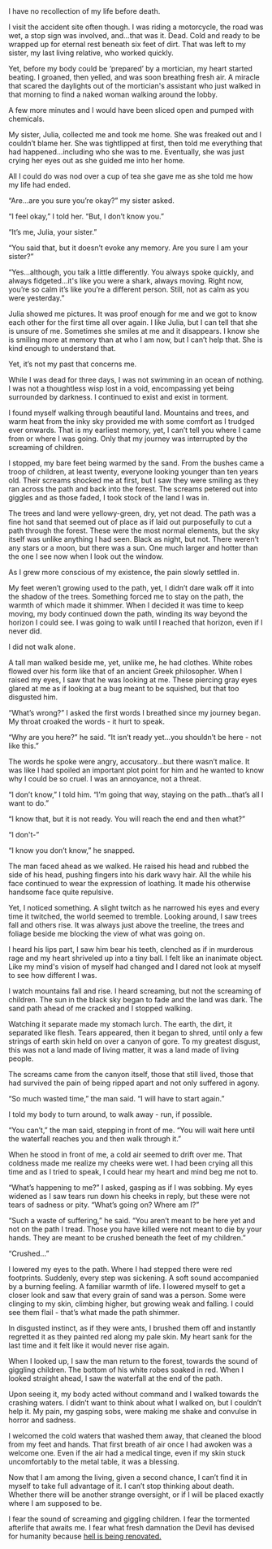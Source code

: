 &#x200B;

I have no recollection of my life before death.

I visit the accident site often though. I was riding a motorcycle, the road was wet, a stop sign was involved, and…that was it. Dead. Cold and ready to be wrapped up for eternal rest beneath six feet of dirt. That was left to my sister, my last living relative, who worked quickly.

Yet, before my body could be ‘prepared’ by a mortician, my heart started beating. I groaned, then yelled, and was soon breathing fresh air. A miracle that scared the daylights out of the mortician's assistant who just walked in that morning to find a naked woman walking around the lobby.

A few more minutes and I would have been sliced open and pumped with chemicals.

My sister, Julia, collected me and took me home. She was freaked out and I couldn’t blame her. She was tightlipped at first, then told me everything that had happened…including who she was to me. Eventually, she was just crying her eyes out as she guided me into her home.

All I could do was nod over a cup of tea she gave me as she told me how my life had ended.

“Are…are you sure you’re okay?” my sister asked.

“I feel okay,” I told her. “But, I don’t know you.”

“It’s me, Julia, your sister.”

“You said that, but it doesn’t evoke any memory. Are you sure I am your sister?”

“Yes…although, you talk a little differently. You always spoke quickly, and always fidgeted…it's like you were a shark, always moving. Right now, you’re so calm it’s like you’re a different person. Still, not as calm as you were yesterday.”

Julia showed me pictures. It was proof enough for me and we got to know each other for the first time all over again. I like Julia, but I can tell that she is unsure of me. Sometimes she smiles at me and it disappears. I know she is smiling more at memory than at who I am now, but I can’t help that. She is kind enough to understand that.

Yet, it’s not my past that concerns me.

While I was dead for three days, I was not swimming in an ocean of nothing. I was not a thoughtless wisp lost in a void, encompassing yet being surrounded by darkness. I continued to exist and exist in torment.

I found myself walking through beautiful land. Mountains and trees, and warm heat from the inky sky provided me with some comfort as I trudged ever onwards. That is my earliest memory, yet, I can’t tell you where I came from or where I was going. Only that my journey was interrupted by the screaming of children.

I stopped, my bare feet being warmed by the sand. From the bushes came a troop of children, at least twenty, everyone looking younger than ten years old. Their screams shocked me at first, but I saw they were smiling as they ran across the path and back into the forest. The screams petered out into giggles and as those faded, I took stock of the land I was in.

The trees and land were yellowy-green, dry, yet not dead. The path was a fine hot sand that seemed out of place as if laid out purposefully to cut a path through the forest. These were the most normal elements, but the sky itself was unlike anything I had seen. Black as night, but not. There weren’t any stars or a moon, but there was a sun. One much larger and hotter than the one I see now when I look out the window.

As I grew more conscious of my existence, the pain slowly settled in.

My feet weren’t growing used to the path, yet, I didn’t dare walk off it into the shadow of the trees. Something forced me to stay on the path, the warmth of which made it shimmer. When I decided it was time to keep moving, my body continued down the path, winding its way beyond the horizon I could see. I was going to walk until I reached that horizon, even if I never did.

I did not walk alone.

A tall man walked beside me, yet, unlike me, he had clothes. White robes flowed over his form like that of an ancient Greek philosopher. When I raised my eyes, I saw that he was looking at me. These piercing gray eyes glared at me as if looking at a bug meant to be squished, but that too disgusted him.

“What’s wrong?” I asked the first words I breathed since my journey began. My throat croaked the words - it hurt to speak.

“Why are you here?” he said. “It isn’t ready yet…you shouldn’t be here - not like this.”

The words he spoke were angry, accusatory…but there wasn’t malice. It was like I had spoiled an important plot point for him and he wanted to know why I could be so cruel. I was an annoyance, not a threat.

“I don’t know,” I told him. “I’m going that way, staying on the path…that’s all I want to do.”

“I know that, but it is not ready. You will reach the end and then what?”

“I don't-”

“I know you don’t know,” he snapped.

The man faced ahead as we walked. He raised his head and rubbed the side of his head, pushing fingers into his dark wavy hair. All the while his face continued to wear the expression of loathing. It made his otherwise handsome face quite repulsive.

Yet, I noticed something. A slight twitch as he narrowed his eyes and every time it twitched, the world seemed to tremble. Looking around, I saw trees fall and others rise. It was always just above the treeline, the trees and foliage beside me blocking the view of what was going on.

I heard his lips part, I saw him bear his teeth, clenched as if in murderous rage and my heart shriveled up into a tiny ball. I felt like an inanimate object. Like my mind's vision of myself had changed and I dared not look at myself to see how different I was.

I watch mountains fall and rise. I heard screaming, but not the screaming of children. The sun in the black sky began to fade and the land was dark. The sand path ahead of me cracked and I stopped walking.

Watching it separate made my stomach lurch. The earth, the dirt, it separated like flesh. Tears appeared, then it began to shred, until only a few strings of earth skin held on over a canyon of gore. To my greatest disgust, this was not a land made of living matter, it was a land made of living people.

The screams came from the canyon itself, those that still lived, those that had survived the pain of being ripped apart and not only suffered in agony.

“So much wasted time,” the man said. “I will have to start again.”

I told my body to turn around, to walk away - run, if possible.

“You can’t,” the man said, stepping in front of me. “You will wait here until the waterfall reaches you and then walk through it.”

When he stood in front of me, a cold air seemed to drift over me. That coldness made me realize my cheeks were wet. I had been crying all this time and as I tried to speak, I could hear my heart and mind beg me not to.

“What’s happening to me?” I asked, gasping as if I was sobbing. My eyes widened as I saw tears run down his cheeks in reply, but these were not tears of sadness or pity. “What’s going on? Where am I?”

“Such a waste of suffering,” he said. “You aren’t meant to be here yet and not on the path I tread. Those you have killed were not meant to die by your hands. They are meant to be crushed beneath the feet of my children.”

“Crushed…”

I lowered my eyes to the path. Where I had stepped there were red footprints. Suddenly, every step was sickening. A soft sound accompanied by a burning feeling. A familiar warmth of life. I lowered myself to get a closer look and saw that every grain of sand was a person. Some were clinging to my skin, climbing higher, but growing weak and falling. I could see them flail - that’s what made the path shimmer.

In disgusted instinct, as if they were ants, I brushed them off and instantly regretted it as they painted red along my pale skin. My heart sank for the last time and it felt like it would never rise again.

When I looked up, I saw the man return to the forest, towards the sound of giggling children. The bottom of his white robes soaked in red. When I looked straight ahead, I saw the waterfall at the end of the path.

Upon seeing it, my body acted without command and I walked towards the crashing waters. I didn’t want to think about what I walked on, but I couldn’t help it. My pain, my gasping sobs, were making me shake and convulse in horror and sadness.

I welcomed the cold waters that washed them away, that cleaned the blood from my feet and hands. That first breath of air once I had awoken was a welcome one. Even if the air had a medical tinge, even if my skin stuck uncomfortably to the metal table, it was a blessing.

Now that I am among the living, given a second chance, I can’t find it in myself to take full advantage of it. I can’t stop thinking about death. Whether there will be another strange oversight, or if I will be placed exactly where I am supposed to be.

I fear the sound of screaming and giggling children. I fear the tormented afterlife that awaits me. I fear what fresh damnation the Devil has devised for humanity because [hell is being renovated.](https://www.reddit.com/user/theAURORAfiles)